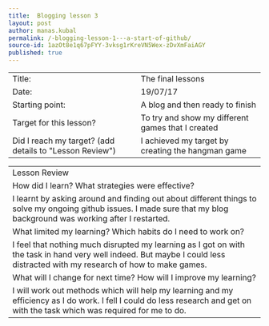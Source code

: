 ```yaml
---
title:  Blogging lesson 3
layout: post
author: manas.kubal
permalink: /-blogging-lesson-1---a-start-of-github/
source-id: 1azOt8e1q67pFYY-3vksg1rKreVN5Wex-zDvXmFaiAGY
published: true
---
```

<table>
  <tr>
    <td>Title:</td>
    <td>The final lessons</td>
  </tr>
  <tr>
    <td>Date:</td>
    <td>19/07/17</td>
  </tr>
  <tr>
    <td>Starting point:</td>
    <td>A blog and then ready to finish</td>
  </tr>
  <tr>
    <td>Target for this lesson?</td>
    <td>To try and show my different games that I created</td>
  </tr>
  <tr>
    <td>Did I reach my target? 
(add details to "Lesson Review")</td>
    <td>I achieved my target by creating the hangman game</td>
  </tr>
</table>


<table>
  <tr>
    <td>Lesson Review</td>
  </tr>
  <tr>
    <td>How did I learn? What strategies were effective? </td>
  </tr>
  <tr>
    <td>I learnt by asking around and finding out about different things to solve my ongoing github issues. I made sure that my blog background was working after I restarted.</td>
  </tr>
  <tr>
    <td>What limited my learning? Which habits do I need to work on? </td>
  </tr>
  <tr>
    <td>I feel that nothing much disrupted my learning as I got on with the task in hand very well indeed. But maybe I could less distracted with my research of how to make games.</td>
  </tr>
  <tr>
    <td>What will I change for next time? How will I improve my learning?</td>
  </tr>
  <tr>
    <td>I will work out methods which will help my learning and my efficiency as I do work. I fell I could do less research and get on with the task which was required for me to do.</td>
  </tr>
</table>


